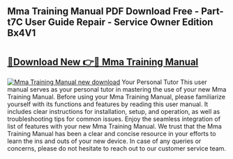 ## Mma Training Manual PDF Download Free - Part-t7C User Guide Repair - Service Owner Edition Bx4V1

# <h2><a href="http://cf13790.oget.top/?id=Mma+Training+Manual">🔗Download New 👉🔴 Mma Training Manual</a></h2>

[![Mma Training Manual new download](https://i.imgur.com/5g1atiW.png)](http://cf13790.oget.top/?id=Mma+Training+Manual)
Your Personal Tutor This user manual serves as your personal tutor in mastering the use of your new Mma Training Manual. Before using your Mma Training Manual, please familiarize yourself with its functions and features by reading this user manual. It includes clear instructions for installation, setup, and operation, as well as troubleshooting tips for common issues. Enjoy the seamless integration of list of features with your new Mma Training Manual. We trust that the Mma Training Manual has been a clear and concise resource in your efforts to learn the ins and outs of your new device. In case of any queries or concerns, please do not hesitate to reach out to our customer service team.
